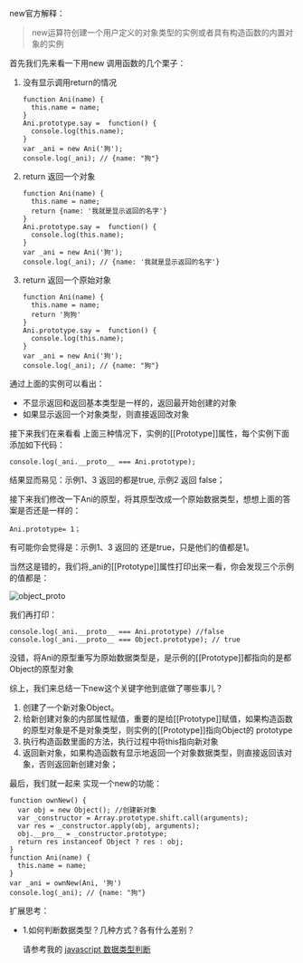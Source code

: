 new官方解释：

> new运算符创建一个用户定义的对象类型的实例或者具有构造函数的内置对象的实例

首先我们先来看一下用new 调用函数的几个栗子：

1. 没有显示调用return的情况

   ```
   function Ani(name) {
     this.name = name;
   }
   Ani.prototype.say =  function() {
     console.log(this.name);
   }
   var _ani = new Ani('狗');
   console.log(_ani); // {name: "狗"}
   ```

2. return 返回一个对象

   ```
   function Ani(name) {
     this.name = name;
     return {name: '我就是显示返回的名字'}
   }
   Ani.prototype.say =  function() {
     console.log(this.name);
   }
   var _ani = new Ani('狗');
   console.log(_ani); // {name: '我就是显示返回的名字'}
   ```

3. return 返回一个原始对象

   ```
   function Ani(name) {
     this.name = name;
     return '狗狗'
   }
   Ani.prototype.say =  function() {
     console.log(this.name);
   }
   var _ani = new Ani('狗');
   console.log(_ani); // {name: "狗"}
   ```

通过上面的实例可以看出：

- 不显示返回和返回基本类型是一样的，返回最开始创建的对象
- 如果显示返回一个对象类型，则直接返回改对象

接下来我们在来看看 上面三种情况下，实例的[[Prototype]]属性，每个实例下面添加如下代码：

```
console.log(_ani.__proto__ === Ani.prototype);
```

结果显而易见：示例1、3 返回的都是true, 示例2 返回 false；

接下来我们修改一下Ani的原型，将其原型改成一个原始数据类型，想想上面的答案是否还是一样的：

```
Ani.prototype= 1；
```

有可能你会觉得是：示例1、3 返回的 还是true，只是他们的值都是1。

当然这是错的，我们将_ani的[[Prototype]]属性打印出来一看，你会发现三个示例的值都是：

![object_proto](/Users/liyang11/project/articles/images/object_proto.jpg)



我们再打印：

```
console.log(_ani.__proto__ === Ani.prototype) //false
console.log(_ani.__proto__ === Object.prototype); // true
```

没错，将Ani的原型重写为原始数据类型是，是示例的[[Prototype]]都指向的是都Object的原型对象

综上，我们来总结一下new这个关键字他到底做了哪些事儿？

1. 创建了一个新对象Object。
2. 给新创建对象的内部属性赋值，重要的是给[[Prototype]]赋值，如果构造函数的原型对象是不是对象类型，则实例的[[Prototype]]指向Object的 prototype
3. 执行构造函数里面的方法，执行过程中将this指向新对象
4. 返回新对象，如果构造函数有显示地返回一个对象数据类型，则直接返回该对象，否则返回新创建对象；

最后，我们就一起来 实现一个new的功能：

```
function ownNew() {
  var obj = new Object(); //创建新对象
  var _constructor = Array.prototype.shift.call(arguments);
  var res = _constructor.apply(obj, arguments);
  obj.__pro__ = _constructor.prototype; 
  return res instanceof Object ? res : obj; 
}
function Ani(name) {
  this.name = name;
}
var _ani = ownNew(Ani, '狗')
console.log(_ani); // {name: "狗"}

```



扩展思考：

- 1.如何判断数据类型？几种方式？各有什么差别？


  请参考我的  [javascript 数据类型判断](https://github.com/liyanging/articles/blob/master/javascript/javascript之数据类型判断.md)
